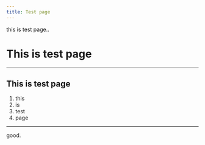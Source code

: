 ```yaml
---
title: Test page
---
```

this is test page..

# This is test page
---
## This is test page

1. this
2. is
3. test
4. page

---
good.